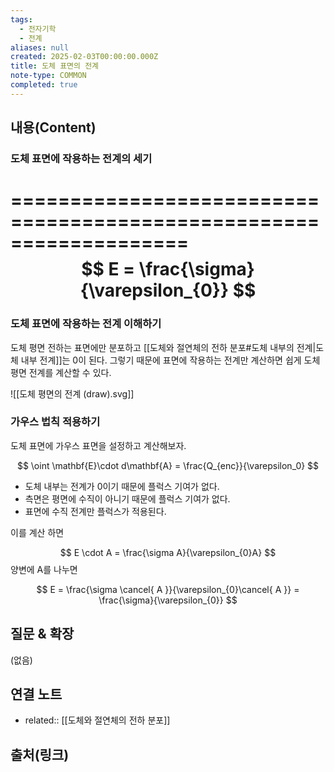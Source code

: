 ```yaml
---
tags:
  - 전자기학
  - 전계
aliases: null
created: 2025-02-03T00:00:00.000Z
title: 도체 표면의 전계
note-type: COMMON
completed: true
---
```



## 내용(Content)

### 도체 표면에 작용하는 전계의 세기

===================================================================
$$
E = \frac{\sigma}{\varepsilon_{0}}
$$
===================================================================

### 도체 표면에 작용하는 전계 이해하기

도체 평면 전하는 표면에만 분포하고 [[도체와 절연체의 전하 분포#도체 내부의 전계|도체 내부 전계]]는 0이 된다. 그렇기 때문에 표면에 작용하는 전계만 계산하면 쉽게 도체 평면 전계를 계산할 수 있다.

![[도체 평면의 전계 (draw).svg]]

### 가우스 법칙 적용하기

도체 표면에 가우스 표면을 설정하고 계산해보자.

$$
\oint \mathbf{E}\cdot d\mathbf{A} = \frac{Q_{enc}}{\varepsilon_0}
$$

- 도체 내부는 전계가 0이기 때문에 플럭스 기여가 없다.
- 측면은 평면에 수직이 아니기 때문에 플럭스 기여가 없다.
- 표면에 수직 전계만 플럭스가 적용된다.

이를 계산 하면 

$$
E \cdot A = \frac{\sigma A}{\varepsilon_{0}A}
$$
양변에 A를 나누면

$$
E = \frac{\sigma \cancel{ A }}{\varepsilon_{0}\cancel{ A }} = \frac{\sigma}{\varepsilon_{0}}
$$

## 질문 & 확장

(없음)

## 연결 노트

- related:: [[도체와 절연체의 전하 분포]]

## 출처(링크)





